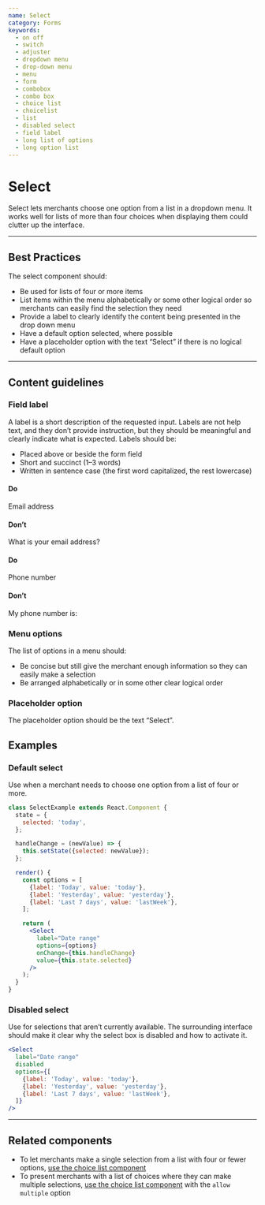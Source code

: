 ```yaml
---
name: Select
category: Forms
keywords:
  - on off
  - switch
  - adjuster
  - dropdown menu
  - drop-down menu
  - menu
  - form
  - combobox
  - combo box
  - choice list
  - choicelist
  - list
  - disabled select
  - field label
  - long list of options
  - long option list
---
```


# Select

Select lets merchants choose one option from a list in a dropdown menu. It
works well for lists of more than four choices when displaying them could
clutter up the interface.

---

## Best Practices

The select component should:

- Be used for lists of four or more items
- List items within the menu alphabetically or some other logical order so
  merchants can easily find the selection they need
- Provide a label to clearly identify the content being presented in the drop
  down menu
- Have a default option selected, where possible
- Have a placeholder option with the text “Select” if there is no logical
  default option

---

## Content guidelines

### Field label

A label is a short description of the requested input. Labels are not help
text, and they don’t provide instruction, but they should be meaningful and
clearly indicate what is expected. Labels should be:

- Placed above or beside the form field
- Short and succinct (1–3 words)
- Written in sentence case (the first word capitalized, the rest lowercase)

<!-- usagelist -->

#### Do

Email address

#### Don’t

What is your email address?

<!-- end -->

<!-- usagelist -->

#### Do

Phone number

#### Don’t

My phone number is:

<!-- end -->

### Menu options

The list of options in a menu should:

- Be concise but still give the merchant enough information so they can easily
  make a selection
- Be arranged alphabetically or in some other clear logical order

### Placeholder option

The placeholder option should be the text “Select”.

## Examples

### Default select

Use when a merchant needs to choose one option from a list of four or more.

```jsx
class SelectExample extends React.Component {
  state = {
    selected: 'today',
  };

  handleChange = (newValue) => {
    this.setState({selected: newValue});
  };

  render() {
    const options = [
      {label: 'Today', value: 'today'},
      {label: 'Yesterday', value: 'yesterday'},
      {label: 'Last 7 days', value: 'lastWeek'},
    ];

    return (
      <Select
        label="Date range"
        options={options}
        onChange={this.handleChange}
        value={this.state.selected}
      />
    );
  }
}
```

### Disabled select

Use for selections that aren’t currently available. The surrounding interface should make it clear why the select box is disabled and how to activate it.

```jsx
<Select
  label="Date range"
  disabled
  options={[
    {label: 'Today', value: 'today'},
    {label: 'Yesterday', value: 'yesterday'},
    {label: 'Last 7 days', value: 'lastWeek'},
  ]}
/>
```

---

## Related components

- To let merchants make a single selection from a list with four or fewer
  options, [use the choice list component](/components/forms/choice-list)
- To present merchants with a list of choices where they can make multiple
  selections, [use the choice list component](/components/forms/choice-list) with
  the `allow multiple` option
